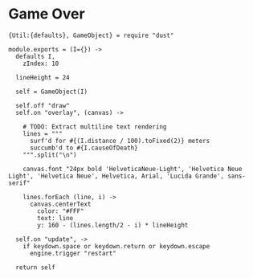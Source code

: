 Game Over
=========

    {Util:{defaults}, GameObject} = require "dust"

    module.exports = (I={}) ->
      defaults I,
        zIndex: 10

      lineHeight = 24

      self = GameObject(I)

      self.off "draw"
      self.on "overlay", (canvas) ->

        # TODO: Extract multiline text rendering
        lines = """
          surf'd for #{(I.distance / 100).toFixed(2)} meters
          succumb'd to #{I.causeOfDeath}
        """.split("\n")

        canvas.font "24px bold 'HelveticaNeue-Light', 'Helvetica Neue Light', 'Helvetica Neue', Helvetica, Arial, 'Lucida Grande', sans-serif"

        lines.forEach (line, i) ->
          canvas.centerText
            color: "#FFF"
            text: line
            y: 160 - (lines.length/2 - i) * lineHeight

      self.on "update", ->
        if keydown.space or keydown.return or keydown.escape
          engine.trigger "restart"

      return self
